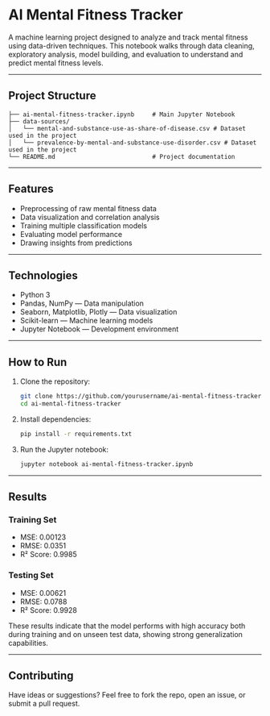 # AI Mental Fitness Tracker

A machine learning project designed to analyze and track mental fitness using data-driven techniques. This notebook walks through data cleaning, exploratory analysis, model building, and evaluation to understand and predict mental fitness levels.

---

## Project Structure

```
├── ai-mental-fitness-tracker.ipynb     # Main Jupyter Notebook
├── data-sources/
│   └── mental-and-substance-use-as-share-of-disease.csv # Dataset used in the project
│   └── prevalence-by-mental-and-substance-use-disorder.csv # Dataset used in the project
└── README.md                           # Project documentation
```

---

## Features

- Preprocessing of raw mental fitness data
- Data visualization and correlation analysis
- Training multiple classification models
- Evaluating model performance
- Drawing insights from predictions

---

## Technologies

- Python 3
- Pandas, NumPy — Data manipulation
- Seaborn, Matplotlib, Plotly — Data visualization
- Scikit-learn — Machine learning models
- Jupyter Notebook — Development environment

---

## How to Run

1. Clone the repository:

   ```bash
   git clone https://github.com/yourusername/ai-mental-fitness-tracker.git
   cd ai-mental-fitness-tracker
   ```

2. Install dependencies:

   ```bash
   pip install -r requirements.txt
   ```

3. Run the Jupyter notebook:

   ```bash
   jupyter notebook ai-mental-fitness-tracker.ipynb
   ```

---

## Results

### Training Set

- MSE: 0.00123
- RMSE: 0.0351
- R² Score: 0.9985

### Testing Set

- MSE: 0.00621
- RMSE: 0.0788
- R² Score: 0.9928

These results indicate that the model performs with high accuracy both during training and on unseen test data, showing strong generalization capabilities.

---

## Contributing

Have ideas or suggestions? Feel free to fork the repo, open an issue, or submit a pull request.
